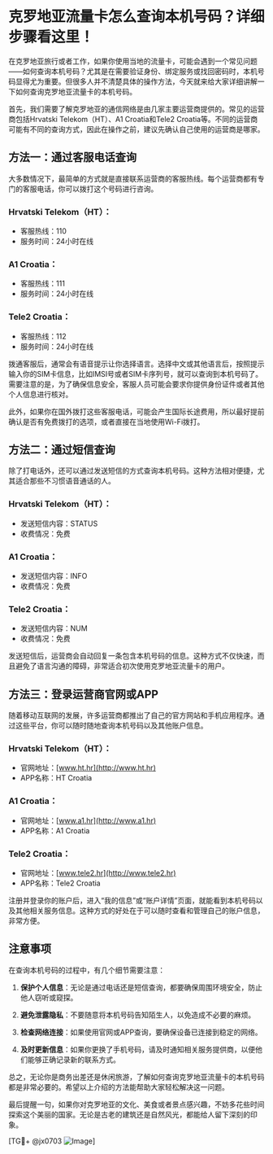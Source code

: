 # 克罗地亚流量卡怎么查询本机号码？详细步骤看这里！

在克罗地亚旅行或者工作，如果你使用当地的流量卡，可能会遇到一个常见问题——如何查询本机号码？尤其是在需要验证身份、绑定服务或找回密码时，本机号码显得尤为重要。但很多人并不清楚具体的操作方法，今天就来给大家详细讲解一下如何查询克罗地亚流量卡的本机号码。

首先，我们需要了解克罗地亚的通信网络是由几家主要运营商提供的。常见的运营商包括Hrvatski Telekom（HT）、A1 Croatia和Tele2 Croatia等。不同的运营商可能有不同的查询方式，因此在操作之前，建议先确认自己使用的运营商是哪家。

## 方法一：通过客服电话查询

大多数情况下，最简单的方式就是直接联系运营商的客服热线。每个运营商都有专门的客服电话，你可以拨打这个号码进行咨询。

### Hrvatski Telekom（HT）：
- 客服热线：110
- 服务时间：24小时在线

### A1 Croatia：
- 客服热线：111
- 服务时间：24小时在线

### Tele2 Croatia：
- 客服热线：112
- 服务时间：24小时在线

拨通客服后，通常会有语音提示让你选择语言。选择中文或其他语言后，按照提示输入你的SIM卡信息，比如IMSI号或者SIM卡序列号，就可以查询到本机号码了。需要注意的是，为了确保信息安全，客服人员可能会要求你提供身份证件或者其他个人信息进行核对。

此外，如果你在国外拨打这些客服电话，可能会产生国际长途费用，所以最好提前确认是否有免费拨打的选项，或者直接在当地使用Wi-Fi拨打。

## 方法二：通过短信查询

除了打电话外，还可以通过发送短信的方式查询本机号码。这种方法相对便捷，尤其适合那些不习惯语音通话的人。

### Hrvatski Telekom（HT）：
- 发送短信内容：STATUS
- 收费情况：免费

### A1 Croatia：
- 发送短信内容：INFO
- 收费情况：免费

### Tele2 Croatia：
- 发送短信内容：NUM
- 收费情况：免费

发送短信后，运营商会自动回复一条包含本机号码的信息。这种方式不仅快速，而且避免了语言沟通的障碍，非常适合初次使用克罗地亚流量卡的用户。

## 方法三：登录运营商官网或APP

随着移动互联网的发展，许多运营商都推出了自己的官方网站和手机应用程序。通过这些平台，你可以随时随地查询本机号码以及其他账户信息。

### Hrvatski Telekom（HT）：
- 官网地址：[www.ht.hr](http://www.ht.hr)
- APP名称：HT Croatia

### A1 Croatia：
- 官网地址：[www.a1.hr](http://www.a1.hr)
- APP名称：A1 Croatia

### Tele2 Croatia：
- 官网地址：[www.tele2.hr](http://www.tele2.hr)
- APP名称：Tele2 Croatia

注册并登录你的账户后，进入“我的信息”或“账户详情”页面，就能看到本机号码以及其他相关服务信息。这种方式的好处在于可以随时查看和管理自己的账户信息，非常方便。

## 注意事项

在查询本机号码的过程中，有几个细节需要注意：

1. **保护个人信息**：无论是通过电话还是短信查询，都要确保周围环境安全，防止他人窃听或窥探。
   
2. **避免泄露隐私**：不要随意将本机号码告知陌生人，以免造成不必要的麻烦。

3. **检查网络连接**：如果使用官网或APP查询，要确保设备已连接到稳定的网络。

4. **及时更新信息**：如果你更换了手机号码，请及时通知相关服务提供商，以便他们能够正确记录新的联系方式。

总之，无论你是商务出差还是休闲旅游，了解如何查询克罗地亚流量卡的本机号码都是非常必要的。希望以上介绍的方法能帮助大家轻松解决这一问题。

最后提醒一句，如果你对克罗地亚的文化、美食或者景点感兴趣，不妨多花些时间探索这个美丽的国家。无论是古老的建筑还是自然风光，都能给人留下深刻的印象。

[TG💪+ @jx0703 ![Image](https://github.com/user-attachments/assets/dbca1d08-cadb-493c-b0ec-ad6f7a83f270)]